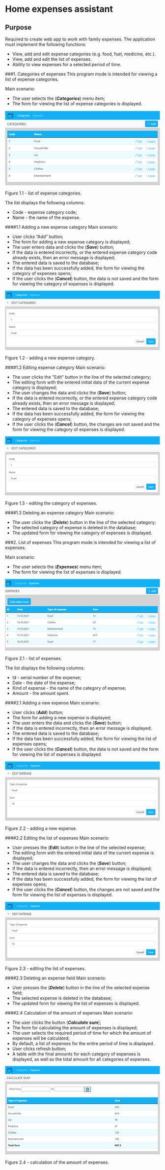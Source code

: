 ﻿# Home expenses assistant

## Purpose
Required to create web app to work with family expenses. The application must implement the following functions:
* View, add and edit expense categories (e.g. food, fuel, medicine, etc.).
* View, add and edit the list of expenses.
* Ability to view expenses for a selected period of time.

###1. Categories of expenses
   This program mode is intended for viewing a list of expense categories.

Main scenario:
* The user selects the (***Categories***) menu item; 
* The form for viewing the list of expense categories is displayed.

![Alt text](img/categories.png)

Figure 1.1 - list of expense categories.

The list displays the following columns:
* Code - expense category code;
* Name - the name of the expense.

####1.1 Adding a new expense category
Main scenario:
* User clicks “Add” button;
* The form for adding a new expense category is displayed;
* The user enters data and clicks the (***Save***) button;
* If the data is entered incorrectly, or the entered expense category code already exists, then an error message is displayed;
* The entered data is saved to the database;
* If the data has been successfully added, the form for viewing the category of expenses opens;
* If the user clicks the (***Cancel***) button, the data is not saved and the form for viewing the category of expenses is displayed.

![Alt text](img/edit-categories.png)

Figure 1.2 - adding a new expense category.

####1.2 Editing expense category
Main scenario:
* The user clicks the "Edit" button in the line of the selected category;
* The editing form with the entered initial data of the current expense category is displayed;
* The user changes the data and clicks the (***Save***) button;
* If the data is entered incorrectly, or the entered expense category code already exists, then an error message is displayed;
* The entered data is saved to the database;
* If the data has been successfully added, the form for viewing the category of expenses opens;
* If the user clicks the (***Cancel***) button, the changes are not saved and the form for viewing the category of expenses is displayed.

![Alt text](img/edit-categories.png)

Figure 1.3 - editing the category of expenses.

####1.3 Deleting an expense category
Main scenario:
* The user clicks the (***Delete***) button in the line of the selected category;
* The selected category of expense is deleted in the database;
* The updated form for viewing the category of expenses is displayed.

###2. List of expenses 
This program mode is intended for viewing a list of expenses.

Main scenario:
* The user selects the (***Expenses***) menu item;
* The form for viewing the list of expenses is displayed.

![Alt text](img/expenses.png)

Figure 2.1 - list of expenses.

The list displays the following columns:
* Id - serial number of the expense;
* Date - the date of the expense;
* Kind of expense - the name of the category of expense;
* Amount - the amount spent.

####2.1 Adding a new expense
Main scenario:
* User clicks (***Add***) button;
* The form for adding a new expense is displayed;
* The user enters the data and clicks the (***Save***) button;
* If the data is entered incorrectly, then an error message is displayed;
* The entered data is saved to the database;
* If the data has been successfully added, the form for viewing the list of expenses opens;
* If the user clicks the (***Cancel***) button, the data is not saved and the form for viewing the list of expenses is displayed.

![Alt text](img/edit-expenses.png)

Figure 2.2 - adding a new expense.

####2.2 Editing the list of expenses
Main scenario:
* User presses the (***Edit***) button in the line of the selected expense;
* The editing form with the entered initial data of the current expense is displayed;
* The user changes the data and clicks the (***Save***) button;
* If the data is entered incorrectly, then an error message is displayed;
* The entered data is saved to the database;
* If the data has been successfully added, the form for viewing the list of expenses opens;
* If the user clicks the (***Cancel***) button, the changes are not saved and the form for viewing the list of expenses is displayed.

![Alt text](img/edit-expenses.png)

Figure 2.3 - editing the list of expenses.

####2.3 Deleting an expense field
Main scenario:
* User presses the (***Delete***) button in the line of the selected expense field;
* The selected expense is deleted in the database;
* The updated form for viewing the list of expenses is displayed.

####2.4 Calculation of the amount of expenses
Main scenario:
* The user clicks the button (***Calculate sum***);
* The form for calculating the amount of expenses is displayed;
* The user selects the required period of time for which the amount of expenses will be calculated;
* By default, a list of expenses for the entire period of time is displayed.
* User clicks refresh button;
* A table with the final amounts for each category of expenses is displayed, as well as the total amount for all categories of expenses.

![Alt text](img/calculate-sum.png)

Figure 2.4 - calculation of the amount of expenses.
